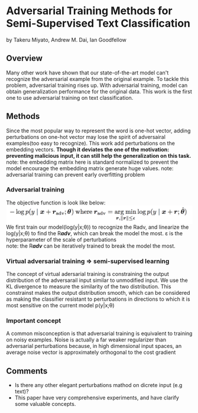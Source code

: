 # Adversarial Training Methods for Semi-Supervised Text Classification
by Takeru Miyato, Andrew M. Dai, Ian Goodfellow

## Overview

Many other work have shown that our state-of-the-art model can't recognize the adversarial example from the original example. To tackle this problem, adversarial training rises up. With adversarial training, model can obtain generalization performance for the original data. This work is the first one to use adversarial training on text classification. 

## Methods
Since the most popular way to represent the word is one-hot vector, adding perturbations on one-hot vector may lose the spirit of adversairal examples(too easy to recognize). This work add perturbations on the embedding vectors. **Though it deviates the one of the motivation: preventing malicious input, it can still help the generalization on this task.**   
note: the embedding matrix here is standard normalized to prevent the model encourage the embedding matrix generate huge values.
note: adversarial training can prevent early overfitting problem

### Adversarial training
The objective function is look like below:   
<img src="./images/AD_train.png" width="600" align="center">   
We first train our model(log(y|x;θ)) to recognize the Radv, and linearize the log(y|x;θ) to find the R***adv***, which can break the model the most. ε is the hyperparameter of the scale of perturbations   
note: the R***adv*** can be iteratively trained to break the model the most.

### Virtual adversarial training => semi-supervised learning
The concept of virtual adersarial training is constraining the output distribution of the adversarail input similar to unmodified input. We use the KL divergence to measure the similarity of the two distribution. This constrainst makes the output distribution smooth, which can be considered as making the classifier resistant to perturbations in directions to which it is most sensitive on the current model p(y|x;θ)

### **Important concept**
A common misconception is that adversarial training is equivalent to training on noisy examples. Noise is actually a far weaker regularizer than adversarial perturbations because, in high dimensional input spaces, an average noise vector is approximately orthogonal to the cost gradient

## Comments
- Is there any other elegant perturbations mathod on dicrete input (e.g text)?
- This paper have very comprehensive experiments, and have clarify some valuable concepts.
